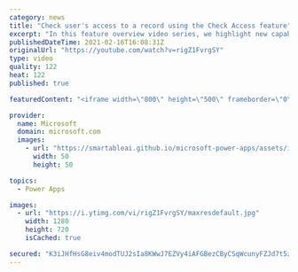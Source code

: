 ```yaml
---
category: news
title: "Check user's access to a record using the Check Access feature"
excerpt: "In this feature overview video series, we highlight new capabilities included in the latest update to Microsoft Power Apps.  This featured product update to Power Apps highlights check access, a new record level security feature admins can use to check and assign security roles.  Get the most out of"
publishedDateTime: 2021-02-16T16:08:31Z
originalUrl: "https://youtube.com/watch?v=rigZ1FvrgSY"
type: video
quality: 122
heat: 122
published: true

featuredContent: "<iframe width=\"800\" height=\"500\" frameborder=\"0\" src=\"https://www.youtube.com/embed/rigZ1FvrgSY\" allow=\"accelerometer; autoplay; encrypted-media; gyroscope; picture-in-picture\" allowfullscreen></iframe>"

provider:
  name: Microsoft
  domain: microsoft.com
  images:
    - url: "https://smartableai.github.io/microsoft-power-apps/assets/images/organizations/microsoft.com-50x50.jpg"
      width: 50
      height: 50

topics:
  - Power Apps

images:
  - url: "https://i.ytimg.com/vi/rigZ1FvrgSY/maxresdefault.jpg"
    width: 1280
    height: 720
    isCached: true

secured: "K3iJHfHsG8eiv4modTUJ2sIa8KWwJ7EZVy4iAFGBezCByCSqWcunyFZJd7t5zSDBT+/Z6Q/NeI52JAeRHi3RApv/YYsTZbFNOQySMItvvgpUMX5Vo0pXHCCchlMrUwaiJhZPpi3xBdp0+HTCOTGB3KcqdQgNGIQVZbMi2PJAayDBkozNEntZx25vuynknL8lMLd/T+fPm0w8O2UrLLLVo04/bXioNqlD7e4itsiyAOWV2CUX1dWStMzYuLap5Kk2pRuHF5UbGZOg/M3vmIVfpJkq78zMXRR5ynJLVdWNFCTS5mhrQrk8YAVRIkTT0n0E/oC+RF3PWZBVBsT7k0cwZd/DXC6q2AC46fGS8kWXH/lszR+vIY75eYvnQuvi8ntf3j2e+ydT2qamuAQ3uVzVqKjotfAmu0srlO1suijarZw=;w9PpgdNh5ceTXIcHysDg5A=="
---
```


